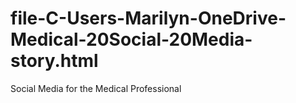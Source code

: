 # file-C-Users-Marilyn-OneDrive-Medical-20Social-20Media-story.html
Social Media for the Medical Professional
